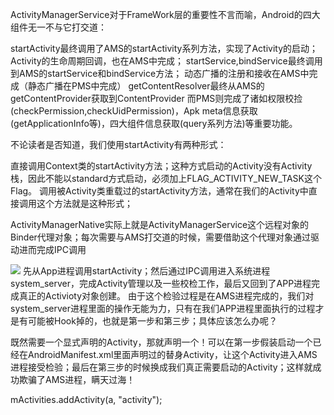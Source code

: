ActivityManagerService对于FrameWork层的重要性不言而喻，Android的四大组件无一不与它打交道：

startActivity最终调用了AMS的startActivity系列方法，实现了Activity的启动；Activity的生命周期回调，也在AMS中完成；
startService,bindService最终调用到AMS的startService和bindService方法；
动态广播的注册和接收在AMS中完成（静态广播在PMS中完成）
getContentResolver最终从AMS的getContentProvider获取到ContentProvider
而PMS则完成了诸如权限校捡(checkPermission,checkUidPermission)，Apk meta信息获取(getApplicationInfo等)，四大组件信息获取(query系列方法)等重要功能。




不论读者是否知道，我们使用startActivity有两种形式：

直接调用Context类的startActivity方法；这种方式启动的Activity没有Activity栈，因此不能以standard方式启动，必须加上FLAG_ACTIVITY_NEW_TASK这个Flag。
调用被Activity类重载过的startActivity方法，通常在我们的Activity中直接调用这个方法就是这种形式；

ActivityManagerNative实际上就是ActivityManagerService这个远程对象的Binder代理对象；每次需要与AMS打交道的时候，需要借助这个代理对象通过驱动进而完成IPC调用

![](http://i.imgur.com/HXgrhSY.png)
先从App进程调用startActivity；然后通过IPC调用进入系统进程system_server，完成Activity管理以及一些校检工作，最后又回到了APP进程完成真正的Activioty对象创建。
由于这个检验过程是在AMS进程完成的，我们对system_server进程里面的操作无能为力，只有在我们APP进程里面执行的过程才是有可能被Hook掉的，也就是第一步和第三步；具体应该怎么办呢？

既然需要一个显式声明的Activity，那就声明一个！可以在第一步假装启动一个已经在AndroidManifest.xml里面声明过的替身Activity，让这个Activity进入AMS进程接受检验；最后在第三步的时候换成我们真正需要启动的Activity；这样就成功欺骗了AMS进程，瞒天过海！


mActivities.addActivity(a, "activity");